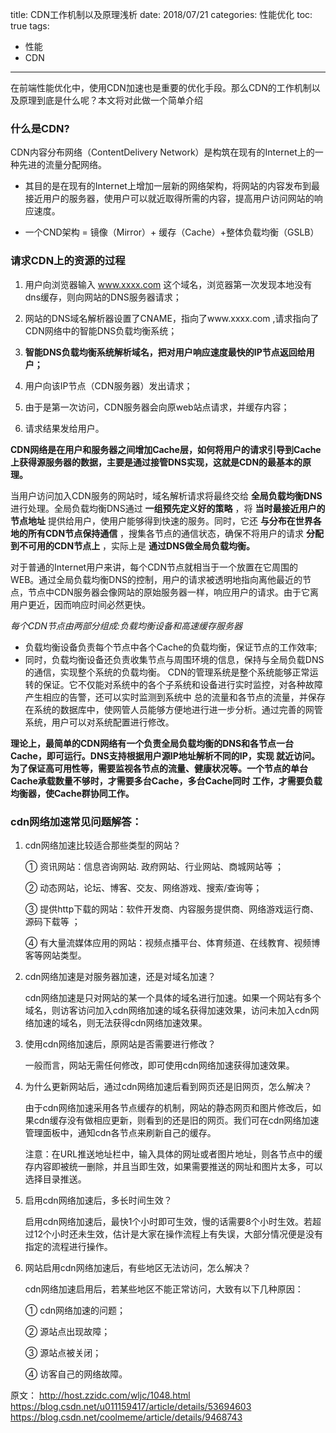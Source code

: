 title: CDN工作机制以及原理浅析
date: 2018/07/21
categories: 性能优化
toc: true
tags:
  - 性能
  - CDN
---

在前端性能优化中，使用CDN加速也是重要的优化手段。那么CDN的工作机制以及原理到底是什么呢？本文将对此做一个简单介绍

### 什么是CDN?
CDN内容分布网络（ContentDelivery Network）是构筑在现有的Internet上的一种先进的流量分配网络。

- 其目的是在现有的Internet上增加一层新的网络架构，将网站的内容发布到最接近用户的服务器，使用户可以就近取得所需的内容，提高用户访问网站的响应速度。

- 一个CND架构 = 镜像（Mirror）+ 缓存（Cache）+整体负载均衡（GSLB）


### 请求CDN上的资源的过程

1. 用户向浏览器输入 www.xxxx.com 这个域名，浏览器第一次发现本地没有dns缓存，则向网站的DNS服务器请求；

2. 网站的DNS域名解析器设置了CNAME，指向了www.xxxx.com ,请求指向了CDN网络中的智能DNS负载均衡系统；

3. **智能DNS负载均衡系统解析域名，把对用户响应速度最快的IP节点返回给用户；**

4. 用户向该IP节点（CDN服务器）发出请求；

5. 由于是第一次访问，CDN服务器会向原web站点请求，并缓存内容；

6. 请求结果发给用户。

**CDN网络是在用户和服务器之间增加Cache层，如何将用户的请求引导到Cache上获得源服务器的数据，主要是通过接管DNS实现，这就是CDN的最基本的原理。**

当用户访问加入CDN服务的网站时，域名解析请求将最终交给 **全局负载均衡DNS** 进行处理。全局负载均衡DNS通过 **一组预先定义好的策略** ，将 **当时最接近用户的节点地址** 提供给用户，使用户能够得到快速的服务。同时，它还 **与分布在世界各地的所有CDN节点保持通信** ，搜集各节点的通信状态，确保不将用户的请求 **分配到不可用的CDN节点上** ，实际上是 **通过DNS做全局负载均衡。**


对于普通的Internet用户来讲，每个CDN节点就相当于一个放置在它周围的WEB。通过全局负载均衡DNS的控制，用户的请求被透明地指向离他最近的节点，节点中CDN服务器会像网站的原始服务器一样，响应用户的请求。由于它离用户更近，因而响应时间必然更快。

*每个CDN节点由两部分组成:负载均衡设备和高速缓存服务器*

- 负载均衡设备负责每个节点中各个Cache的负载均衡，保证节点的工作效率;
- 同时，负载均衡设备还负责收集节点与周围环境的信息，保持与全局负载DNS的通信，实现整个系统的负载均衡。
CDN的管理系统是整个系统能够正常运转的保证。它不仅能对系统中的各个子系统和设备进行实时监控，对各种故障产生相应的告警，还可以实时监测到系统中 总的流量和各节点的流量，并保存在系统的数据库中，使网管人员能够方便地进行进一步分析。通过完善的网管系统，用户可以对系统配置进行修改。

**理论上，最简单的CDN网络有一个负责全局负载均衡的DNS和各节点一台Cache，即可运行。DNS支持根据用户源IP地址解析不同的IP，实现 就近访问。为了保证高可用性等，需要监视各节点的流量、健康状况等。一个节点的单台Cache承载数量不够时，才需要多台Cache，多台Cache同时 工作，才需要负载均衡器，使Cache群协同工作。**


### cdn网络加速常见问题解答：

1. cdn网络加速比较适合那些类型的网站？

    ① 资讯网站：信息咨询网站. 政府网站、行业网站、商城网站等 ；

    ② 动态网站，论坛、博客、交友、网络游戏、搜索/查询等；

    ③ 提供http下载的网站：软件开发商、内容服务提供商、网络游戏运行商、源码下载等 ；

    ④ 有大量流媒体应用的网站：视频点播平台、体育频道、在线教育、视频博客等网站类型。

2. cdn网络加速是对服务器加速，还是对域名加速？

    cdn网络加速是只对网站的某一个具体的域名进行加速。如果一个网站有多个域名，则访客访问加入cdn网络加速的域名获得加速效果，访问未加入cdn网络加速的域名，则无法获得cdn网络加速效果。

3. 使用cdn网络加速后，原网站是否需要进行修改？

    一般而言，网站无需任何修改，即可使用cdn网络加速获得加速效果。

4. 为什么更新网站后，通过cdn网络加速后看到网页还是旧网页，怎么解决？

    由于cdn网络加速采用各节点缓存的机制，网站的静态网页和图片修改后，如果cdn缓存没有做相应更新，则看到的还是旧的网页。我们可在cdn网络加速管理面板中，通知cdn各节点来刷新自己的缓存。

    注意：在URL推送地址栏中，输入具体的网址或者图片地址，则各节点中的缓存内容即被统一删除，并且当即生效，如果需要推送的网址和图片太多，可以选择目录推送。

5. 启用cdn网络加速后，多长时间生效？

    启用cdn网络加速后，最快1个小时即可生效，慢的话需要8个小时生效。若超过12个小时还未生效，估计是大家在操作流程上有失误，大部分情况便是没有指定的流程进行操作。

6. 网站启用cdn网络加速后，有些地区无法访问，怎么解决？

    cdn网络加速启用后，若某些地区不能正常访问，大致有以下几种原因：

    ① cdn网络加速的问题；

    ② 源站点出现故障；

    ③ 源站点被关闭；

    ④ 访客自己的网络故障。



  原文：
  http://host.zzidc.com/wljc/1048.html
  https://blog.csdn.net/u011159417/article/details/53694603
  https://blog.csdn.net/coolmeme/article/details/9468743
